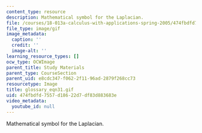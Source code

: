 ```yaml
---
content_type: resource
description: Mathematical symbol for the Laplacian.
file: /courses/18-013a-calculus-with-applications-spring-2005/474fbdfd7557d18622d7df83d883683e_glossary_eqn31.gif
file_type: image/gif
image_metadata:
  caption: ''
  credit: ''
  image-alt: ''
learning_resource_types: []
ocw_type: OCWImage
parent_title: Study Materials
parent_type: CourseSection
parent_uid: e8cdc347-f062-2f11-96ad-2879f268cc73
resourcetype: Image
title: glossary_eqn31.gif
uid: 474fbdfd-7557-d186-22d7-df83d883683e
video_metadata:
  youtube_id: null
---
```

Mathematical symbol for the Laplacian.

